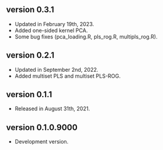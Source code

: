 ## version 0.3.1

- Updated in February 19th, 2023.
- Added one-sided kernel PCA.
- Some bug fixes (pca_loading.R, pls_rog.R, multipls_rog.R).

## version 0.2.1

- Updated in September 2nd, 2022.
- Added multiset PLS and multiset PLS-ROG.

## version 0.1.1

- Released in August 31th, 2021.

## version 0.1.0.9000

- Development version.
